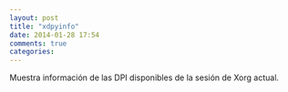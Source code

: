```yaml
---
layout: post
title: "xdpyinfo"
date: 2014-01-28 17:54
comments: true
categories: 
---
```

Muestra información de las DPI disponibles de la sesión de Xorg actual.

